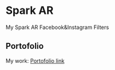 # Spark AR

My Spark AR Facebook&Instagram Filters

## Portofolio

My work: [Portofolio link](https://www.facebook.com/sparkarhub/portfolios/ig/bdmariobd/)
